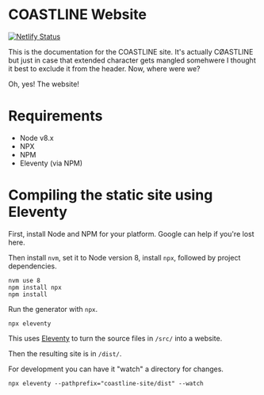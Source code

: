 # COASTLINE Website
[![Netlify Status](https://api.netlify.com/api/v1/badges/71560f81-64a1-4804-946c-6dd3616e0a92/deploy-status)](https://app.netlify.com/sites/coastline-preview/deploys)

This is the documentation for the COASTLINE site. It's actually CØASTLINE but just in case that extended character gets mangled somehwere I thought it best to exclude it from the header.
Now, where were we?

Oh, yes! The website!

# Requirements
* Node v8.x
* NPX
* NPM
* Eleventy (via NPM)

# Compiling the static site using Eleventy
First, install Node and NPM for your platform. Google can help if you're lost here.

Then install `nvm`, set it to Node version 8, install `npx`, followed by project dependencies.
```curl -o- https://raw.githubusercontent.com/creationix/nvm/v0.34.0/install.sh | bash
nvm use 8
npm install npx
npm install
```

Run the generator with `npx`.
```
npx eleventy

```

This uses [Eleventy](https://www.11ty.io/) to turn the source files in `/src/` into a website.

Then the resulting site is in `/dist/`.

For development you can have it "watch" a directory for changes.
```
npx eleventy --pathprefix="coastline-site/dist" --watch
```

